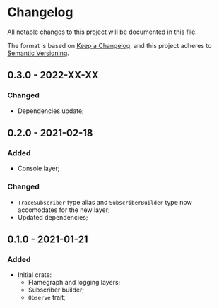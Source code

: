 # Changelog

All notable changes to this project will be documented in this file.

The format is based on [Keep a Changelog](https://keepachangelog.com/en/1.0.0/),
and this project adheres to [Semantic Versioning](https://semver.org/spec/v2.0.0.html).

<!-- ## Unreleased - YYYY-MM-DD

### Added

### Changed

### Deprecated

### Removed

### Fixed

### Security -->

## 0.3.0 - 2022-XX-XX

### Changed

- Dependencies update;

## 0.2.0 - 2021-02-18

### Added

 - Console layer;

### Changed

 - `TraceSubscriber` type alias and `SubscriberBuilder` type now accomodates for the new layer;
 - Updated dependencies;

## 0.1.0 - 2021-01-21

### Added

 - Initial crate:
   - Flamegraph and logging layers;
   - Subscriber builder;
   - `Observe` trait;
